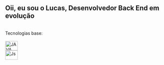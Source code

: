 ## Oii, eu sou o Lucas, Desenvolvedor Back End em evolução
<br>
Tecnologias base:
<div style="display: inline_block"><br>
  <img align="center" alt="JAVA" height="30" width="40" src="https://raw.githubusercontent.com/devicons/devicon/master/icons/java/java-original.svg%22%3E>
  <img align="center" alt="Git" height="30" width="40" src="https://raw.githubusercontent.com/devicons/devicon/master/icons/git/git-original.svg%22%3E>
  <img align="center" alt="HTML" height="30" width="40" src="https://raw.githubusercontent.com/devicons/devicon/master/icons/html/html-original.svg%22%3E>
  <img align="center" alt="CSS" height="30" width="40" src="https://raw.githubusercontent.com/devicons/devicon/master/icons/css/css-original.svg%22%3E>
</div>
<br>
Comecei a aprender:
<div style="display: inline_block"><br>
  <img align="center" alt="Js" height="30" width="40" src="https://raw.githubusercontent.com/devicons/devicon/master/icons/js/js-original.svg%22%3E
</div>
<br>
Tenho interesse, mas ainda não comecei:
<div style="display: inline_block"><br> 
  <img align="center" alt="Typescript" height="30" width="40" src="https://raw.githubusercontent.com/devicons/devicon/master/icons/typescript/typescript-original.svg%22%3E
  <img align="center" alt="Python" height="30" width="40" src="https://raw.githubusercontent.com/devicons/devicon/master/icons/python/python-original.svg%22%3E
</div>
